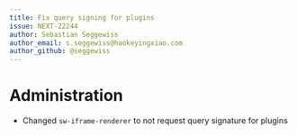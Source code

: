 ```yaml
---
title: Fix query signing for plugins
issue: NEXT-22244
author: Sebastian Seggewiss
author_email: s.seggewiss@haokeyingxiao.com
author_github: @seggewiss
---
```

# Administration
* Changed `sw-iframe-renderer` to not request query signature for plugins
